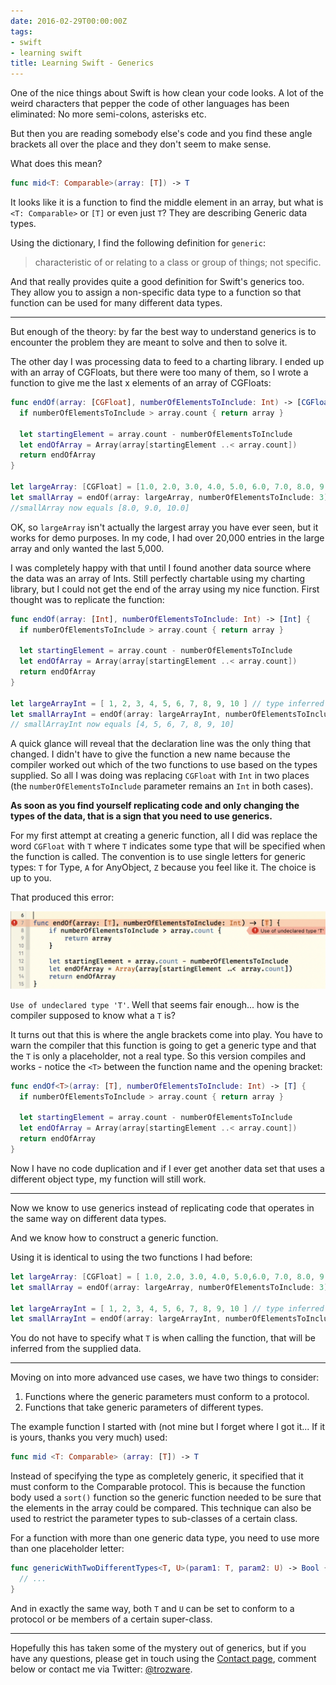 ```yaml
---
date: 2016-02-29T00:00:00Z
tags:
- swift
- learning swift
title: Learning Swift - Generics
---
```


One of the nice things about Swift is how clean your code looks. A lot of the
weird characters that pepper the code of other languages has been eliminated: No
more semi-colons, asterisks etc.

But then you are reading somebody else's code and you find these angle brackets
all over the place and they don't seem to make sense.

What does this mean?

```swift
func mid<T: Comparable>(array: [T]) -> T
```

It looks like it is a function to find the middle element in an array, but what
is `<T: Comparable>` or `[T]` or even just `T`? They are describing Generic data
types.

Using the dictionary, I find the following definition for `generic`:

> characteristic of or relating to a class or group of things; not specific.

And that really provides quite a good definition for Swift's generics too. They
allow you to assign a non-specific data type to a function so that function can
be used for many different data types.

---

But enough of the theory: by far the best way to understand generics is to
encounter the problem they are meant to solve and then to solve it.

The other day I was processing data to feed to a charting library. I ended up
with an array of CGFloats, but there were too many of them, so I wrote a
function to give me the last x elements of an array of CGFloats:

```swift
func endOf(array: [CGFloat], numberOfElementsToInclude: Int) -> [CGFloat] {
  if numberOfElementsToInclude > array.count { return array }

  let startingElement = array.count - numberOfElementsToInclude
  let endOfArray = Array(array[startingElement ..< array.count])
  return endOfArray
}

let largeArray: [CGFloat] = [1.0, 2.0, 3.0, 4.0, 5.0, 6.0, 7.0, 8.0, 9.0, 10.0]
let smallArray = endOf(array: largeArray, numberOfElementsToInclude: 3)
//smallArray now equals [8.0, 9.0, 10.0]
```

OK, so `largeArray` isn't actually the largest array you have ever seen, but it
works for demo purposes. In my code, I had over 20,000 entries in the large
array and only wanted the last 5,000.

I was completely happy with that until I found another data source where the
data was an array of Ints. Still perfectly chartable using my charting library,
but I could not get the end of the array using my nice function. First thought
was to replicate the function:

```swift
func endOf(array: [Int], numberOfElementsToInclude: Int) -> [Int] {
  if numberOfElementsToInclude > array.count { return array }

  let startingElement = array.count - numberOfElementsToInclude
  let endOfArray = Array(array[startingElement ..< array.count])
  return endOfArray
}

let largeArrayInt = [ 1, 2, 3, 4, 5, 6, 7, 8, 9, 10 ] // type inferred to be Int
let smallArrayInt = endOf(array: largeArrayInt, numberOfElementsToInclude: 7)
// smallArrayInt now equals [4, 5, 6, 7, 8, 9, 10]
```

A quick glance will reveal that the declaration line was the only thing that
changed. I didn't have to give the function a new name because the compiler
worked out which of the two functions to use based on the types supplied. So all
I was doing was replacing `CGFloat` with `Int` in two places (the
`numberOfElementsToInclude` parameter remains an `Int` in both cases).

**As soon as you find yourself replicating code and only changing the types of
the data, that is a sign that you need to use generics.**

For my first attempt at creating a generic function, all I did was replace the
word `CGFloat` with `T` where `T` indicates some type that will be specified
when the function is called. The convention is to use single letters for generic
types: `T` for Type, `A` for AnyObject, `Z` because you feel like it. The choice
is up to you.

That produced this error:

![Generics error][1]

`Use of undeclared type 'T'`. Well that seems fair enough... how is the compiler
supposed to know what a `T` is?

It turns out that this is where the angle brackets come into play. You have to
warn the compiler that this function is going to get a generic type and that the
`T` is only a placeholder, not a real type. So this version compiles and works -
notice the `<T>` between the function name and the opening bracket:

```swift
func endOf<T>(array: [T], numberOfElementsToInclude: Int) -> [T] {
  if numberOfElementsToInclude > array.count { return array }

  let startingElement = array.count - numberOfElementsToInclude
  let endOfArray = Array(array[startingElement ..< array.count])
  return endOfArray
}
```

Now I have no code duplication and if I ever get another data set that uses a
different object type, my function will still work.

---

Now we know to use generics instead of replicating code that operates in the
same way on different data types.

And we know how to construct a generic function.

Using it is identical to using the two functions I had before:

```swift
let largeArray: [CGFloat] = [ 1.0, 2.0, 3.0, 4.0, 5.0,6.0, 7.0, 8.0, 9.0, 10.0 ]
let smallArray = endOf(array: largeArray, numberOfElementsToInclude: 3)

let largeArrayInt = [ 1, 2, 3, 4, 5, 6, 7, 8, 9, 10 ] // type inferred to be Int
let smallArrayInt = endOf(array: largeArrayInt, numberOfElementsToInclude: 7)
```

You do not have to specify what `T` is when calling the function, that will be
inferred from the supplied data.

---

Moving on into more advanced use cases, we have two things to consider:

1. Functions where the generic parameters must conform to a protocol.
2. Functions that take generic parameters of different types.

The example function I started with (not mine but I forget where I got it... If
it is yours, thanks you very much) used:

```swift
func mid <T: Comparable> (array: [T]) -> T
```

Instead of specifying the type as completely generic, it specified that it must
conform to the Comparable protocol. This is because the function body used a
`sort()` function so the generic function needed to be sure that the elements in
the array could be compared. This technique can also be used to restrict the
parameter types to sub-classes of a certain class.

For a function with more than one generic data type, you need to use more than
one placeholder letter:

```swift
func genericWithTwoDifferentTypes<T, U>(param1: T, param2: U) -> Bool {
  // ...
}
```

And in exactly the same way, both `T` and `U` can be set to conform to a
protocol or be members of a certain super-class.

---

Hopefully this has taken some of the mystery out of generics, but if you have
any questions, please get in touch using the [Contact page][2], comment below or
contact me via Twitter: [@trozware][3].

[1]: /images/Generics_error.png
[2]: /contact/
[3]: https://twitter.com/trozware
